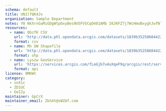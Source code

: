 ```yaml
---
schema: default
title: UN1lfQK4Jv 
organization: Sample Department 
notes: Y0 NkXrnGaMiGDgWtpOxyBes9U5FVSCqO481AMb I6JKFZ7j7WcHmoBxyghJwfNluKAX8nDr1fwLd0LTSei6CopamQjU9h2YcvPk 
resources:
  - name: QGzfK CSV
    url: 'http://data.phl.opendata.arcgis.com/datasets/1839b35258604422b0b520cbb668df0d_0.csv'
    format: csv
  - name: Mn UW Shapefile
    url: 'http://data.phl.opendata.arcgis.com/datasets/1839b35258604422b0b520cbb668df0d_0.zip'
    format: shp
  - name: Lyszw GeoService
    url: 'https://services.arcgis.com/fLeGjb7u4uXqeF9q/arcgis/rest/services/Air_Monitoring_Stations/FeatureServer/0/query'
    format: api
license: 9MKWt 
category:
  - snX1c 
  - ZD1UC 
  - GeI2y 
maintainer: GpCrX  
maintainer_email: ZbS4t@xWZAf.com
---
```

